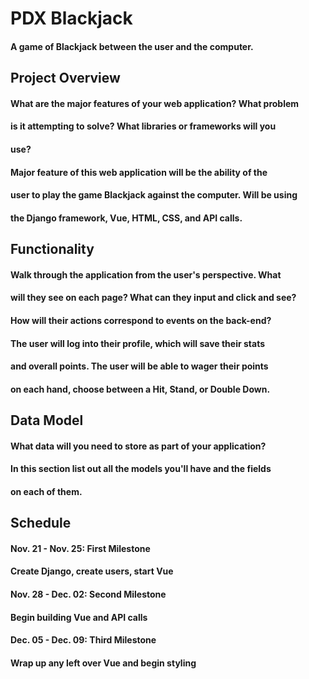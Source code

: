 
# PDX Blackjack 

#### A game of Blackjack between the user and the computer.


## Project Overview

#### What are the major features of your web application? What problem
#### is it attempting to solve? What libraries or frameworks will you 
#### use?

####  Major feature of this web application will be the ability of the
#### user to play the game Blackjack against the computer. Will be using 
#### the Django framework, Vue, HTML, CSS, and API calls.
## Functionality

#### Walk through the application from the user's perspective. What 
#### will they see on each page? What can they input and click and see? 
#### How will their actions correspond to events on the back-end?

#### The user will log into their profile, which will save their stats
#### and overall points. The user will be able to wager their points
#### on each hand, choose between a Hit, Stand, or Double Down. 
## Data Model

#### What data will you need to store as part of your application? 
#### In this section list out all the models you'll have and the fields 
#### on each of them.
## Schedule

#### Nov. 21 - Nov. 25: First Milestone
#### Create Django, create users, start Vue

#### Nov. 28 - Dec. 02: Second Milestone
#### Begin building Vue and API calls

#### Dec. 05 - Dec. 09: Third Milestone
#### Wrap up any left over Vue and begin styling